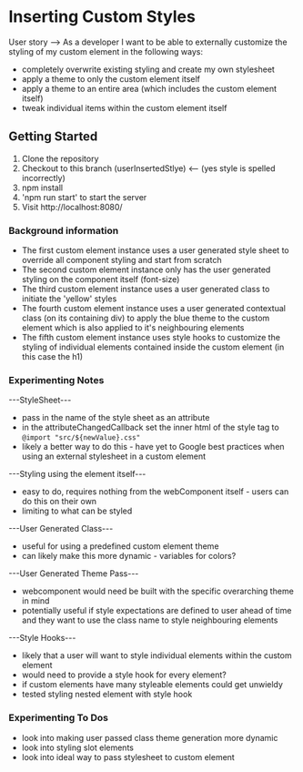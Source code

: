 # Inserting Custom Styles

User story --> As a developer I want to be able to externally customize the styling of my custom element in the following ways:
- completely overwrite existing styling and create my own stylesheet
- apply a theme to only the custom element itself
- apply a theme to an entire area (which includes the custom element itself)
- tweak individual items within the custom element itself

## Getting Started

1. Clone the repository
2. Checkout to this branch (userInsertedStlye) <-- (yes style is spelled incorrectly)
3. npm install
4. 'npm run start' to start the server
5. Visit http://localhost:8080/

### Background information
- The first custom element instance uses a user generated style sheet to override all component styling and start from scratch
- The second custom element instance only has the user generated styling on the component itself (font-size)
- The third custom element instance uses a user generated class to initiate the 'yellow' styles
- The fourth custom element instance uses a user generated contextual class (on its containing div) to apply the blue theme to the custom element which is also applied to it's neighbouring elements
- The fifth custom element instance uses style hooks to customize the styling of individual elements contained inside the custom element (in this case the h1)

### Experimenting Notes
---StyleSheet---
- pass in the name of the style sheet as an attribute
- in the attributeChangedCallback set the inner html of the style tag to `@import "src/${newValue}.css"`
- likely a better way to do this - have yet to Google best practices when using an external stylesheet in a custom element

---Styling using the element itself---
- easy to do, requires nothing from the webComponent itself - users can do this on their own
- limiting to what can be styled

---User Generated Class---
- useful for using a predefined custom element theme
- can likely make this more dynamic - variables for colors?

---User Generated Theme Pass---
- webcomponent would need be built with the specific overarching theme in mind
- potentially useful if style expectations are defined to user ahead of time and they want to use the class name to style neighbouring elements

---Style Hooks---
- likely that a user will want to style individual elements within the custom element
- would need to provide a style hook for every element?
- if custom elements have many styleable elements could get unwieldy
- tested styling nested element with style hook

### Experimenting To Dos
- look into making user passed class theme generation more dynamic
- look into styling slot elements
- look into ideal way to pass stylesheet to custom element



